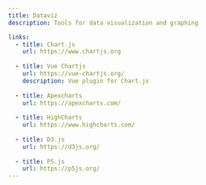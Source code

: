 ```yaml
---
title: Dataviz
description: Tools for data visualization and graphing

links:
  - title: Chart.js
    url: https://www.chartjs.org
    
  - title: Vue Chartjs
    url: https://vue-chartjs.org/
    description: Vue plugin for Chart.js
    
  - title: Apexcharts
    url: https://apexcharts.com/
    
  - title: HighCharts
    url: https://www.highcharts.com/
    
  - title: D3.js
    url: https://d3js.org/
    
  - title: P5.js
    url: https://p5js.org/
---
```

